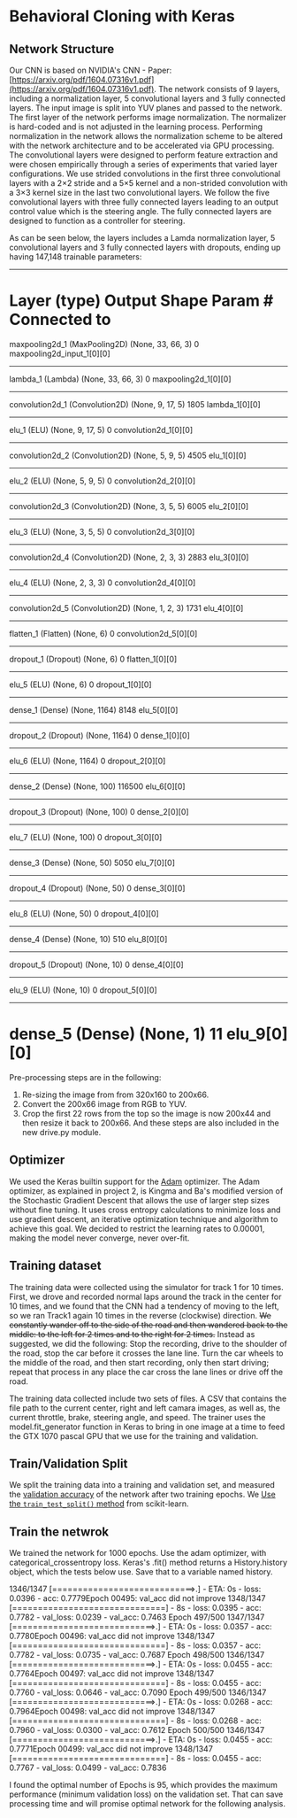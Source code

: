 
# Behavioral Cloning with Keras

## Network Structure

Our CNN is based on NVIDIA's CNN - Paper: [https://arxiv.org/pdf/1604.07316v1.pdf](https://arxiv.org/pdf/1604.07316v1.pdf). 
The network consists of 9 layers, including a normalization layer, 5 convolutional layers and 3 fully connected layers. The input image is split into YUV planes and passed to the network. The first layer of the network performs image normalization. The normalizer is hard-coded and is not adjusted in the learning process. Performing normalization in the network allows the normalization
scheme to be altered with the network architecture and to be accelerated via GPU processing. The convolutional layers were designed to perform feature extraction and were chosen empirically through a series of experiments that varied layer configurations. We use strided convolutions in the first three convolutional layers with a 2×2 stride and a 5×5 kernel and a non-strided convolution
with a 3×3 kernel size in the last two convolutional layers. We follow the five convolutional layers with three fully connected layers leading to an output control value which is the steering angle. The fully connected layers are designed to function as a
controller for steering.

As can be seen below, the layers includes a Lamda normalization layer, 5 convolutional layers and 3 fully connected layers with dropouts, ending up having 147,148 trainable parameters:

____________________________________________________________________________________________________
Layer (type)                     Output Shape          Param #     Connected to                     
======================================================
maxpooling2d_1 (MaxPooling2D)    (None, 33, 66, 3)     0           maxpooling2d_input_1[0][0]       
____________________________________________________________________________________________________
lambda_1 (Lambda)                (None, 33, 66, 3)     0           maxpooling2d_1[0][0]             
____________________________________________________________________________________________________
convolution2d_1 (Convolution2D)  (None, 9, 17, 5)      1805        lambda_1[0][0]                   
____________________________________________________________________________________________________
elu_1 (ELU)                      (None, 9, 17, 5)      0           convolution2d_1[0][0]            
____________________________________________________________________________________________________
convolution2d_2 (Convolution2D)  (None, 5, 9, 5)       4505        elu_1[0][0]                      
____________________________________________________________________________________________________
elu_2 (ELU)                      (None, 5, 9, 5)       0           convolution2d_2[0][0]            
____________________________________________________________________________________________________
convolution2d_3 (Convolution2D)  (None, 3, 5, 5)       6005        elu_2[0][0]                      
____________________________________________________________________________________________________
elu_3 (ELU)                      (None, 3, 5, 5)       0           convolution2d_3[0][0]            
____________________________________________________________________________________________________
convolution2d_4 (Convolution2D)  (None, 2, 3, 3)       2883        elu_3[0][0]                      
____________________________________________________________________________________________________
elu_4 (ELU)                      (None, 2, 3, 3)       0           convolution2d_4[0][0]            
____________________________________________________________________________________________________
convolution2d_5 (Convolution2D)  (None, 1, 2, 3)       1731        elu_4[0][0]                      
____________________________________________________________________________________________________
flatten_1 (Flatten)              (None, 6)             0           convolution2d_5[0][0]            
____________________________________________________________________________________________________
dropout_1 (Dropout)              (None, 6)             0           flatten_1[0][0]                  
____________________________________________________________________________________________________
elu_5 (ELU)                      (None, 6)             0           dropout_1[0][0]                  
____________________________________________________________________________________________________
dense_1 (Dense)                  (None, 1164)          8148        elu_5[0][0]                      
____________________________________________________________________________________________________
dropout_2 (Dropout)              (None, 1164)          0           dense_1[0][0]                    
____________________________________________________________________________________________________
elu_6 (ELU)                      (None, 1164)          0           dropout_2[0][0]                  
____________________________________________________________________________________________________
dense_2 (Dense)                  (None, 100)           116500      elu_6[0][0]                      
____________________________________________________________________________________________________
dropout_3 (Dropout)              (None, 100)           0           dense_2[0][0]                    
____________________________________________________________________________________________________
elu_7 (ELU)                      (None, 100)           0           dropout_3[0][0]                  
____________________________________________________________________________________________________
dense_3 (Dense)                  (None, 50)            5050        elu_7[0][0]                      
____________________________________________________________________________________________________
dropout_4 (Dropout)              (None, 50)            0           dense_3[0][0]                    
____________________________________________________________________________________________________
elu_8 (ELU)                      (None, 50)            0           dropout_4[0][0]                  
____________________________________________________________________________________________________
dense_4 (Dense)                  (None, 10)            510         elu_8[0][0]                      
____________________________________________________________________________________________________
dropout_5 (Dropout)              (None, 10)            0           dense_4[0][0]                    
____________________________________________________________________________________________________
elu_9 (ELU)                      (None, 10)            0           dropout_5[0][0]                  
____________________________________________________________________________________________________
dense_5 (Dense)                  (None, 1)             11          elu_9[0][0]                      
======================================================


Pre-processing steps are in the following:
1. Re-sizing the image from from 320x160 to 200x66.
2. Convert the 200x66 image from RGB to YUV.
3. Crop the first 22 rows from the top so the image is now 200x44 and then resize it back to 200x66.
And these steps are also included in the new drive.py module.

## Optimizer
We used the Keras builtin support for the [Adam](http://sebastianruder.com/optimizing-gradient-descent/index.html#adam) optimizer. The Adam optimizer, as explained in project 2, is Kingma and Ba's modified version of the Stochastic Gradient Descent that allows the use of larger step sizes without fine tuning. It uses cross entropy calculations to minimize loss and use gradient descent, an iterative optimization technique and algorithm to achieve this goal. We decided to restrict the learning rates to 0.00001, making the model never converge, never over-fit.

## Training dataset
The training data were collected using the simulator for track 1 for 10 times. First, we drove and recorded normal laps around the track in the center for 10 times, and we found that the CNN had a tendency of moving to the left, so we ran Track1 again 10 times in the reverse (clockwise) direction. ~~We constantly wander off to the side of the road and then wandered back to the middle: to the left for 2 times and to the right for 2 times.~~ Instead as suggested, we did the following: Stop the recording, drive to the shoulder of the road, stop the car before it crosses the lane line. Turn the car wheels to the middle of the road, and then start recording, only then start driving; repeat that process in any place the car cross the lane lines or drive off the road. 

The training data collected include two sets of files. A CSV that contains the file path to the current center, right and left camara images, as well as, the current throttle, brake, steering angle, and speed. The trainer uses the model.fit\_generator function in Keras to bring in one image at a time to feed the GTX 1070 pascal GPU that we use for the training and validation. 

## Train/Validation Split

We split the training data into a training and validation set, and measured the [validation accuracy](https://keras.io/models/sequential/) of the network after two training epochs. We [Use the `train_test_split()` method](http://scikit-learn.org/stable/modules/generated/sklearn.model_selection.train_test_split.html) from scikit-learn.

## Train the netwrok
We trained the network for 1000 epochs. Use the adam optimizer, with categorical\_crossentropy loss. Keras's .fit() method returns a History.history object, which the tests below use. Save that to a variable named history.

1346/1347 [============================>.] - ETA: 0s - loss: 0.0396 - acc: 0.7779Epoch 00495: val_acc did not improve
1348/1347 [==============================] - 8s - loss: 0.0395 - acc: 0.7782 - val_loss: 0.0239 - val_acc: 0.7463
Epoch 497/500
1347/1347 [============================>.] - ETA: 0s - loss: 0.0357 - acc: 0.7780Epoch 00496: val_acc did not improve
1348/1347 [==============================] - 8s - loss: 0.0357 - acc: 0.7782 - val_loss: 0.0735 - val_acc: 0.7687
Epoch 498/500
1346/1347 [============================>.] - ETA: 0s - loss: 0.0455 - acc: 0.7764Epoch 00497: val_acc did not improve
1348/1347 [==============================] - 8s - loss: 0.0455 - acc: 0.7760 - val_loss: 0.0646 - val_acc: 0.7090
Epoch 499/500
1346/1347 [============================>.] - ETA: 0s - loss: 0.0268 - acc: 0.7964Epoch 00498: val_acc did not improve
1348/1347 [==============================] - 8s - loss: 0.0268 - acc: 0.7960 - val_loss: 0.0300 - val_acc: 0.7612
Epoch 500/500
1346/1347 [============================>.] - ETA: 0s - loss: 0.0455 - acc: 0.7771Epoch 00499: val_acc did not improve
1348/1347 [==============================] - 8s - loss: 0.0455 - acc: 0.7767 - val_loss: 0.0499 - val_acc: 0.7836

I found the optimal number of Epochs is 95, which provides the maximum performance (minimum validation loss) on the validation set. That can save processing time and will promise optimal network for the following analysis.
